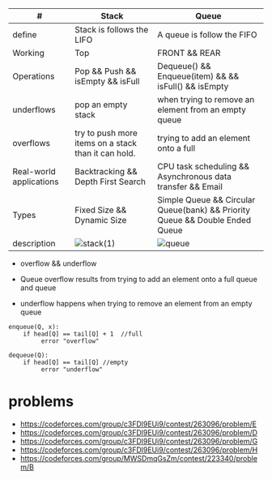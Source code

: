 | # | Stack |Queue |
| --------------- | --------------- | --------------- |
| define | Stack is follows the LIFO  |  A queue is follow the FIFO  |
| Working | Top  | FRONT && REAR  |
| Operations | Pop && Push  && isEmpty && isFull | Dequeue()  && Enqueue(item)  &&    && isFull()  && isEmpty|
| underflows | pop an empty stack  | when trying to remove an element from an empty queue|
| overflows |try to push more items on a stack than it can hold. | trying to add an element onto a full |
| Real-world applications |Backtracking && Depth First Search	| CPU task scheduling && Asynchronous data transfer && Email |
| Types |Fixed Size  && Dynamic Size   |Simple Queue && Circular Queue(bank) && Priority Queue && Double Ended Queue |
| description | ![stack(1)](https://github.com/ebrahimabdallah/Introduction_to_Algorithms/assets/119238955/0d8c6491-9aad-4e3c-a5c5-c894604f4a6d)| ![queue](https://github.com/ebrahimabdallah/Introduction_to_Algorithms/assets/119238955/0a3114af-5e14-458c-b14e-4cd6b7ee68d2)|




* overflow && underflow

* Queue overflow results from trying to add an element onto a full queue and queue
* underflow happens when trying to remove an element from an empty queue
```
enqueue(Q, x):
	if head[Q] == tail[Q] + 1  //full 
		 error "overflow"
	 
dequeue(Q):
	if head[Q] == tail[Q] //empty
		 error "underflow"
 ```

 # problems
* https://codeforces.com/group/c3FDl9EUi9/contest/263096/problem/E
* https://codeforces.com/group/c3FDl9EUi9/contest/263096/problem/D
* https://codeforces.com/group/c3FDl9EUi9/contest/263096/problem/G
* https://codeforces.com/group/c3FDl9EUi9/contest/263096/problem/H
* https://codeforces.com/group/MWSDmqGsZm/contest/223340/problem/B
